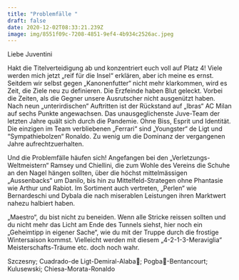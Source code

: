 ```yaml
---
title: "Problemfälle "
draft: false
date: 2020-12-02T08:33:21.239Z
image: img/8551f09c-7208-4851-9ef4-4b934c2526ac.jpeg
---
```

Liebe Juventini

Hakt die Titelverteidigung ab und konzentriert euch voll auf Platz 4! Viele werden mich jetzt „reif für die Insel“ erklären, aber ich meine es ernst. Seitdem wir selbst gegen „Kanonenfutter“ nicht mehr klarkommen, wird es Zeit, die Ziele neu zu definieren. Die Erzfeinde haben Blut geleckt. Vorbei die Zeiten, als die Gegner unsere Ausrutscher nicht ausgenützt haben. Nach neun „unterirdischen“ Auftritten ist der Rückstand auf „Ibras“ AC Milan auf sechs Punkte angewachsen. Das unausgeglichenste Juve-Team der letzten Jahre quält sich durch die Pandemie. Ohne Biss, Esprit und Identität. Die einzigen im Team verbliebenen  „Ferrari“  sind  „Youngster“ de Ligt und “Sympathiebolzen“ Ronaldo. Zu wenig um die Dominanz der vergangenen Jahre aufrechtzuerhalten. 

Und die Problemfälle häufen sich! Angefangen bei den „Verletzungs-Weltmeistern“ Ramsey und Chiellini, die zum Wohle des Vereins die Schuhe an den Nagel hängen sollten, über die höchst mittelmässigen „Aussenbacks“ um Danilo, bis hin zu Mittelfeld-Strategen ohne Phantasie wie Arthur und Rabiot. Im Sortiment auch vertreten, „Perlen“ wie Bernardeschi und Dybala die nach miserablen Leistungen ihren Marktwert nahezu halbiert haben.

„Maestro“, du bist nicht zu beneiden. Wenn alle Stricke reissen sollten und du nicht mehr das Licht am Ende des Tunnels siehst, hier noch ein „Geheimtipp in eigener Sache“, wie du mit der Truppe durch die frostige Wintersaison kommst. Vielleicht werden mit diesem „4-2-1-3-Meraviglia“ Meisterschafts-Träume etc. doch noch wahr.

Szczesny; Cuadrado-de Ligt-Demiral-Alaba🤫; Pogba🤭-Bentancourt; Kulusewski; Chiesa-Morata-Ronaldo